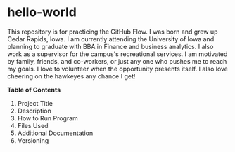 # hello-world
This repository is for practicing the GitHub Flow.
I was born and grew up Cedar Rapids, Iowa. I am currently attending the University of Iowa and planning to graduate with BBA in Finance and business analytics. I also work as a supervisor for the campus's recreational services. I am motivated by family, friends, and co-workers, or just any one who pushes me to reach my goals. I love to volunteer when the opportunity presents itself. I also love cheering on the hawkeyes any chance I get!

**Table of Contents**

1. Project Title
2. Description
3. How to Run Program
4. Files Used
5. Additional Documentation
6. Versioning
